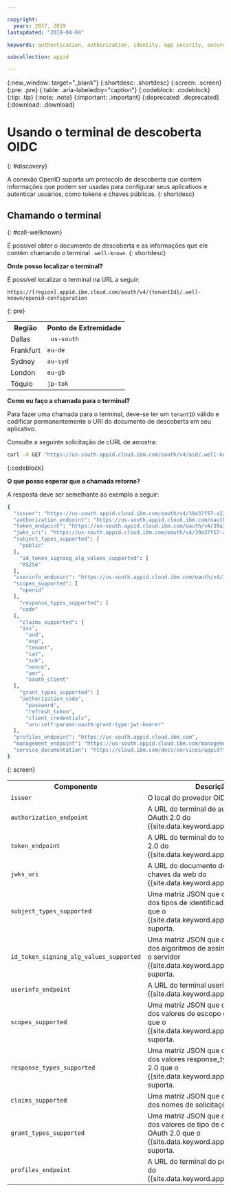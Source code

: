 ```yaml
---

copyright:
  years: 2017, 2019
lastupdated: "2019-04-04"

keywords: authentication, authorization, identity, app security, secure, discovery endpoint, oidc, public keys, tokens, well known endpoint

subcollection: appid

---
```


{:new_window: target="_blank"}
{:shortdesc: .shortdesc}
{:screen: .screen}
{:pre: .pre}
{:table: .aria-labeledby="caption"}
{:codeblock: .codeblock}
{:tip: .tip}
{:note: .note}
{:important: .important}
{:deprecated: .deprecated}
{:download: .download}


# Usando o terminal de descoberta OIDC
{: #discovery}

A conexão OpenID suporta um protocolo de descoberta que contém informações que podem ser usadas para configurar seus
aplicativos e autenticar usuários, como tokens e chaves públicas.
{: shortdesc}


## Chamando o terminal
{: #call-wellknown}

É possível obter o documento de descoberta e as informações que ele contém chamando o terminal `.well-known`.
{: shortdesc}


**Onde posso localizar o terminal?**

É possível localizar o terminal na URL a seguir:

```
https://[region].appid.ibm.cloud.com/oauth/v4/{tenantId}/.well-known/openid-configuration
```
{: pre}

<table>
  <tr>
    <th>Região</th>
    <th>Ponto de Extremidade</th>
  </tr>
  <tr>
    <td>Dallas</td>
    <td><code> us-south </code></td>
  </tr>
  <tr>
    <td>Frankfurt</td>
    <td><code>eu-de</code></td>
  </tr>
  <tr>
    <td>Sydney</td>
    <td><code>au-syd</code></td>
  </tr>
  <tr>
    <td>London</td>
    <td><code>eu-gb</code></td>
  </tr>
  <tr>
    <td>Tóquio</td>
    <td><code>jp-tok</code></td>
  </tr>
</table>



**Como eu faço a chamada para o terminal?**

Para fazer uma chamada para o terminal, deve-se ter um `tenantID` válido e codificar
permanentemente o URI do documento de descoberta em seu aplicativo.

Consulte a seguinte solicitação de cURL de amostra:

```bash
curl -X GET "https://us-south.appid.cloud.ibm.com/oauth/v4/asd/.well-known/openid-configuration" -H "accept: application/json"
```
{:codeblock}

**O que posso esperar que a chamada retorne?**

A resposta deve ser semelhante ao exemplo a seguir:

```bash
{
  "issuer": "https://us-south.appid.cloud.ibm.com/oauth/v4/39a37f57-a227-4bfe-a044-93b6e6060b61",
  "authorization_endpoint": "https://us-south.appid.cloud.ibm.com/oauth/v4/39a37f57-a227-4bfe-a044-93b6e6060b61/authorization",
  "token_endpoint": "https://us-south.appid.cloud.ibm.com/oauth/v4/39a37f57-a227-4bfe-a044-93b6e6060b61/token",
  "jwks_uri": "https://us-south.appid.cloud.ibm.com/oauth/v4/39a37f57-a227-4bfe-a044-93b6e6060b61/publickeys",
  "subject_types_supported": [
    "public"
  ],
    "id_token_signing_alg_values_supported": [
    "RS256"
  ],
  "userinfo_endpoint": "https://us-south.appid.cloud.ibm.com/oauth/v4/39a37f57-a227-4bfe-a044-93b6e6060b61/userinfo",
  "scopes_supported": [
    "openid"
  ],
    "response_types_supported": [
    "code"
  ],
    "claims_supported": [
    "iss",
      "aud",
      "exp",
      "tenant",
      "iat",
      "sub",
      "nonce",
      "amr",
      "oauth_client"
  ],
    "grant_types_supported": [
    "authorization_code",
      "password",
      "refresh_token",
      "client_credentials",
      "urn:ietf:params:oauth:grant-type:jwt-bearer"
  ],
  "profiles_endpoint": "https://us-south.appid.cloud.ibm.com",
  "management_endpoint": "https://us-south.appid.cloud.ibm.com/management/v4/39a37f57-a227-4bfe-a044-93b6e6060b61",
  "service_documentation": "https://cloud.ibm.com/docs/services/appid?topic=appid-getting-started#getting-started"
}
```
{: screen}

<table>
  <tr>
    <th> Componente </th>
    <th> Descrição </th>
  </tr>
  <tr>
  <td><code>issuer</code></td>
  <td>O local do provedor OIDC.</td>
  </tr>
  <tr>
    <td><code>authorization_endpoint</code></td>
    <td>A URL do terminal de autorização do OAuth 2.0 do {{site.data.keyword.appid_short_notm}}.</td>
  </tr>
  <tr>
    <td><code>token_endpoint</code></td>
    <td>A URL do terminal do token do OAuth 2.0 do {{site.data.keyword.appid_short_notm}}.</td>
  </tr>
  <tr>
    <td><code>jwks_uri</code></td>
    <td>A URL do documento do conjunto de chaves da web do {{site.data.keyword.appid_short_notm}}.</td>
  </tr>
  <tr>
    <td><code>subject_types_supported</code></td>
    <td>Uma matriz JSON que contém uma lista dos tipos de identificadores de assunto que o {{site.data.keyword.appid_short_notm}} suporta.</td>
  </tr>
  <tr>
    <td><code>id_token_signing_alg_values_supported</code></td>
    <td>Uma matriz JSON que contém uma lista dos algoritmos de assinatura JWS que o servidor {{site.data.keyword.appid_short_notm}} suporta.</td>
  </tr>
  <tr>
    <td><code>userinfo_endpoint</code></td>
    <td>A URL do terminal userinfo do {{site.data.keyword.appid_short_notm}}.</td>
  </tr>
  <tr>
    <td><code>scopes_supported</code></td>
    <td>Uma matriz JSON que contém uma lista dos valores de escopo do OAuth 2.0 que
o {{site.data.keyword.appid_short_notm}} suporta.</td>
  </tr>
  <tr>
    <td><code>response_types_supported</code></td>
    <td>Uma matriz JSON que contém uma lista dos valores response_type do OAuth 2.0 que o {{site.data.keyword.appid_short_notm}} suporta.</td>
  </tr>
  <tr>
    <td><code>claims_supported</code></td>
    <td>Uma matriz JSON que contém uma lista dos nomes de solicitações.</td>
  </tr>
  <tr>
    <td><code>grant_types_supported</code></td>
    <td>Uma matriz JSON que contém uma lista dos valores de tipo de concessão do OAuth 2.0 que o {{site.data.keyword.appid_short_notm}} suporta.</td>
  </tr>
  <tr>
    <td><code>profiles_endpoint</code></td>
    <td>A URL do terminal do perfil do usuário do {{site.data.keyword.appid_short_notm}}.</td>
  </tr>
</table>


